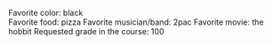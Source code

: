 Favorite color: black	 
Favorite food: pizza
Favorite musician/band: 2pac
Favorite movie: the hobbit
Requested grade in the course: 100
